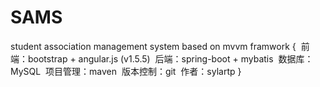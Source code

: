 # SAMS
student association management system
based on mvvm framwork
{
  前端：bootstrap + angular.js (v1.5.5)
  后端：spring-boot + mybatis
  数据库：MySQL
  项目管理：maven
  版本控制：git
  作者：sylartp
}
